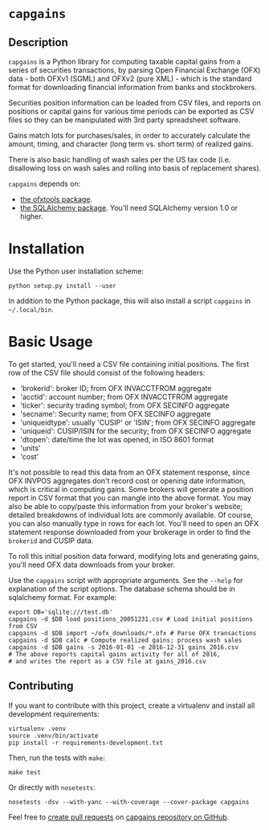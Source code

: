 # `capgains`

## Description

`capgains` is a Python library for computing taxable capital gains from a series
of securities transactions, by parsing Open Financial Exchange (OFX)
data - both OFXv1 (SGML) and OFXv2 (pure XML) - which is the standard format
for downloading financial information from banks and stockbrokers.

Securities position information can be loaded from CSV files, and reports on
positions or capital gains for various time periods can be exported as
CSV files so they can be manipulated with 3rd party spreadsheet software.

Gains match lots for purchases/sales, in order to accurately calculate the
amount, timing, and character (long term vs. short term) of realized gains.

There is also basic handling of wash sales per the US tax code (i.e. disallowing
loss on wash sales and rolling into basis of replacement shares).


`capgains` depends on:
* [the ofxtools package](https://github.com/csingley/ofxtools).
* [the SQLAlchemy package](http://www.sqlalchemy.org).  You'll need SQLAlchemy version 1.0 or higher.


# Installation

Use the Python user installation scheme:

    python setup.py install --user

In addition to the Python package, this will also install a script `capgains`
in `~/.local/bin`.



# Basic Usage

To get started, you'll need a CSV file containing initial positions.  The
first row of the CSV file should consist of the following headers:

  * 'brokerid': broker ID; from OFX INVACCTFROM aggregate
  * 'acctid': account number; from OFX INVACCTFROM aggregate
  * 'ticker': security trading symbol; from OFX SECINFO aggregate
  * 'secname': Security name; from OFX SECINFO aggregate
  * 'uniqueidtype': usually 'CUSIP' or 'ISIN'; from OFX SECINFO aggregate
  * 'uniqueid': CUSIP/ISIN for the security; from OFX SECINFO aggregate
  * 'dtopen': date/time the lot was opened, in ISO 8601 format
  * 'units'
  * 'cost'

It's not possible to read this data from an OFX statement response, since
OFX INVPOS aggregates don't record cost or opening date information, which
is critical in computing gains.  Some brokers will generate a position
report in CSV format that you can mangle into the above format.  You may
also be able to copy/paste this information from your broker's website;
detailed breakdowns of individual lots are commonly available.  Of course, 
you can also manually type in rows for each lot.  You'll need to open an OFX
statement response downloaded from your brokerage in order to find the
`brokerid` and CUSIP data.

To roll this initial position data forward, modifying lots and generating
gains, you'll need OFX data downloads from your broker.

Use the `capgains` script with appropriate arguments.  See the `--help`
for explanation of the script options.  The database schema should be in
sqlalchemy format.  For example:

  ```
  export DB='sqlite:///test.db'
  capgains -d $DB load positions_20051231.csv # Load initial positions from CSV
  capgains -d $DB import ~/ofx_downloads/*.ofx # Parse OFX transactions
  capgains -d $DB calc # Compute realized gains; process wash sales
  capgains -d $DB gains -s 2016-01-01 -e 2016-12-31 gains_2016.csv
  # The above reports capital gains activity for all of 2016,
  # and writes the report as a CSV file at gains_2016.csv
  ```

## Contributing

If you want to contribute with this project, create a virtualenv and install
all development requirements:

    virtualenv .venv
    source .venv/bin/activate
    pip install -r requirements-development.txt


Then, run the tests with `make`:

    make test

Or directly with `nosetests`:

    nosetests -dsv --with-yanc --with-coverage --cover-package capgains

Feel free to [create pull
requests](https://help.github.com/articles/using-pull-requests/) on [capgains
repository on GitHub](https://github.com/csingley/capgains).
